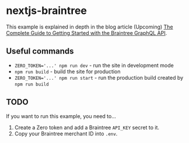 # nextjs-braintree

This example is explained in depth in the blog article (Upcoming) [The Complete Guide to Getting Started with the Braintree GraphQL API](https://www.tryzero.com/blog/the-complete-guide-to-getting-started-with-the-braintree-graphql-api).

## Useful commands

- `ZERO_TOKEN='...' npm run dev` - run the site in development mode
- `npm run build` - build the site for production
- `ZERO_TOKEN='...' npm run start` - run the production build created by `npm run build`

## TODO

If you want to run this example, you need to...

1. Create a Zero token and add a Braintree `API_KEY` secret to it.
1. Copy your Braintree merchant ID into `.env`.
